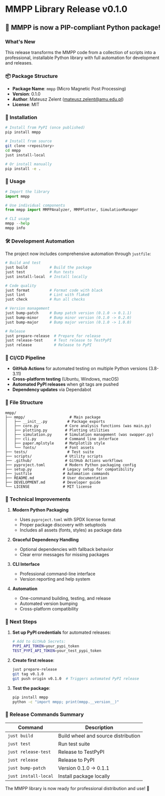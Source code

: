 # MMPP Library Release v0.1.0

## 🎉 MMPP is now a PIP-compliant Python package!

### What's New

This release transforms the MMPP code from a collection of scripts into a professional, installable Python library with full automation for development and releases.

### 📦 Package Structure
- **Package Name**: `mmpp` (Micro Magnetic Post Processing)
- **Version**: 0.1.0
- **Author**: Mateusz Zelent (mateusz.zelent@amu.edu.pl)
- **License**: MIT

### 🚀 Installation
```bash
# Install from PyPI (once published)
pip install mmpp

# Install from source
git clone <repository>
cd mmpp
just install-local

# Or install manually
pip install -e .
```

### 🎯 Usage
```python
# Import the library
import mmpp

# Use individual components
from mmpp import MMPPAnalyzer, MMPPlotter, SimulationManager

# CLI usage
mmpp --help
mmpp info
```

### 🛠️ Development Automation

The project now includes comprehensive automation through `justfile`:

```bash
# Build and test
just build          # Build the package
just test           # Run tests
just install-local  # Install locally

# Code quality
just format         # Format code with black
just lint           # Lint with flake8
just check          # Run all checks

# Version management
just bump-patch     # Bump patch version (0.1.0 -> 0.1.1)
just bump-minor     # Bump minor version (0.1.0 -> 0.2.0)
just bump-major     # Bump major version (0.1.0 -> 1.0.0)

# Release
just prepare-release  # Prepare for release
just release-test     # Test release to TestPyPI
just release          # Release to PyPI
```

### 🔄 CI/CD Pipeline

- **GitHub Actions** for automated testing on multiple Python versions (3.8-3.11)
- **Cross-platform testing** (Ubuntu, Windows, macOS)
- **Automated PyPI releases** when git tags are pushed
- **Dependency updates** via Dependabot

### 📁 File Structure
```
mmpp/
├── mmpp/                    # Main package
│   ├── __init__.py         # Package exports
│   ├── core.py            # Core analysis functions (was main.py)
│   ├── plotting.py        # Plotting utilities
│   ├── simulation.py      # Simulation management (was swapper.py)
│   ├── cli.py             # Command line interface
│   ├── paper.mplstyle     # Matplotlib style
│   └── fonts/             # Font assets
├── tests/                  # Test suite
├── scripts/               # Utility scripts
├── .github/               # GitHub Actions workflows
├── pyproject.toml         # Modern Python packaging config
├── setup.py              # Legacy setup for compatibility
├── justfile              # Automation commands
├── README.md             # User documentation
├── DEVELOPMENT.md        # Developer guide
└── LICENSE               # MIT license
```

### 🔧 Technical Improvements

1. **Modern Python Packaging**
   - Uses `pyproject.toml` with SPDX license format
   - Proper package discovery with setuptools
   - Includes all assets (fonts, styles) as package data

2. **Graceful Dependency Handling**
   - Optional dependencies with fallback behavior
   - Clear error messages for missing packages

3. **CLI Interface**
   - Professional command-line interface
   - Version reporting and help system

4. **Automation**
   - One-command building, testing, and release
   - Automated version bumping
   - Cross-platform compatibility

### 🚀 Next Steps

1. **Set up PyPI credentials** for automated releases:
   ```bash
   # Add to GitHub Secrets:
   PYPI_API_TOKEN=your_pypi_token
   TEST_PYPI_API_TOKEN=your_test_pypi_token
   ```

2. **Create first release**:
   ```bash
   just prepare-release
   git tag v0.1.0
   git push origin v0.1.0  # Triggers automated PyPI release
   ```

3. **Test the package**:
   ```bash
   pip install mmpp
   python -c "import mmpp; print(mmpp.__version__)"
   ```

### 📝 Release Commands Summary

| Command | Description |
|---------|-------------|
| `just build` | Build wheel and source distribution |
| `just test` | Run test suite |
| `just release-test` | Release to TestPyPI |
| `just release` | Release to PyPI |
| `just bump-patch` | Version 0.1.0 → 0.1.1 |
| `just install-local` | Install package locally |

The MMPP library is now ready for professional distribution and use! 🎉
